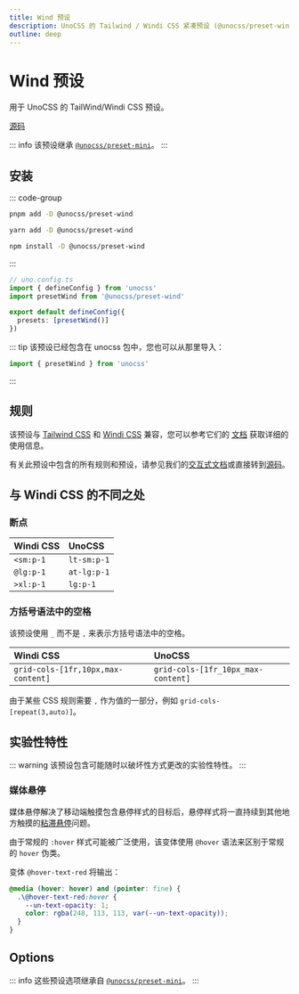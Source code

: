 ```yaml
---
title: Wind 预设
description: UnoCSS 的 Tailwind / Windi CSS 紧凑预设 (@unocss/preset-wind).
outline: deep
---
```


# Wind 预设

用于 UnoCSS 的 TailWind/Windi CSS 预设。

[源码](https://github.com/unocss/unocss/tree/main/packages/preset-wind)

::: info
该预设继承 [`@unocss/preset-mini`](/presets/mini)。
:::

## 安装

::: code-group

```bash [pnpm]
pnpm add -D @unocss/preset-wind
```

```bash [yarn]
yarn add -D @unocss/preset-wind
```

```bash [npm]
npm install -D @unocss/preset-wind
```

:::

```ts
// uno.config.ts
import { defineConfig } from 'unocss'
import presetWind from '@unocss/preset-wind'

export default defineConfig({
  presets: [presetWind()]
})
```

::: tip
该预设已经包含在 unocss 包中，您也可以从那里导入：

```ts
import { presetWind } from 'unocss'
```

:::

## 规则

该预设与 [Tailwind CSS](https://tailwindcss.com/) 和 [Windi CSS](https://windicss.org/) 兼容，您可以参考它们的 [文档](https://tailwindcss.com/docs) 获取详细的使用信息。

有关此预设中包含的所有规则和预设，请参见我们的[交互式文档](/interactive/)或直接转到[源码](https://github.com/unocss/unocss/tree/main/packages/preset-wind)。

## 与 Windi CSS 的不同之处

### 断点

| Windi CSS | UnoCSS      |
| :-------- | :---------- |
| `<sm:p-1` | `lt-sm:p-1` |
| `@lg:p-1` | `at-lg:p-1` |
| `>xl:p-1` | `lg:p-1`    |

### 方括号语法中的空格

该预设使用 `_` 而不是 `,` 来表示方括号语法中的空格。

| Windi CSS                          | UnoCSS                             |
| :--------------------------------- | :--------------------------------- |
| `grid-cols-[1fr,10px,max-content]` | `grid-cols-[1fr_10px_max-content]` |

由于某些 CSS 规则需要 `,` 作为值的一部分，例如 `grid-cols-[repeat(3,auto)]`。

## 实验性特性

::: warning
该预设包含可能随时以破坏性方式更改的实验性特性。
:::

### 媒体悬停

媒体悬停解决了移动端触摸包含悬停样式的目标后，悬停样式将一直持续到其他地方触摸的[粘滞悬停](https://css-tricks.com/solving-sticky-hover-states-with-media-hover-hover/)问题。

由于常规的 `:hover` 样式可能被广泛使用，该变体使用 `@hover` 语法来区别于常规的 `hover` 伪类。

变体 `@hover-text-red` 将输出：

```css
@media (hover: hover) and (pointer: fine) {
  .\@hover-text-red:hover {
    --un-text-opacity: 1;
    color: rgba(248, 113, 113, var(--un-text-opacity));
  }
}
```

## Options

::: info
这些预设选项继承自 [`@unocss/preset-mini`](/presets/mini#options)。
:::
